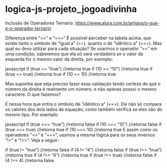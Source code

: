 # logica-js-projeto_jogoadivinha

Inclusão de Operadores Ternario.
https://www.alura.com.br/artigos/o-que-e-o-operador-ternario

Diferença entre “==” e “===”
É possível perceber na tabela acima, que existe tanto o símbolo de “igual a” (==), quanto o de “idêntico a” (===). Mas qual eu devo utilizar para cada situação? Se usarmos o operador “==” em uma condição, saberemos que ela só será verdadeira se o valor da esquerda for o mesmo valor da direita, por exemplo:

javascript
if (true == “true”) //retorna true
if (10 == “10”) //retorna true
if (true == true) //retorna true
if (10 == 10) //retorna true

Mas suponha que seja preciso fazer essa validação tendo certeza de que o número da direita é realmente um número, e não apenas possui o mesmo caractere. O que fazemos?

É nessa hora que entra o símbolo de “idêntico a” (===). Ele não só compara os valores dos dois lados da equação, como também verifica se eles são do mesmo tipo. Por exemplo:

javascript
if (true === “true”) //retorna false
if (10 === “10”) //retorna false
if (true === true) //retorna true
if (10 === 10) //retorna true
E assim como os operadores “==” e “===”, usamos a mesma lógica para os seus inversos “!=” e “!==”. Veja a seguir:

if (true != “true”) //retorna false
if (4 != “4”) //retorna false
if (true !== “true”) //retorna true
if (4 !== “4”) //retorna true
if (true !== true) //retorna false
if (4 !== 4) //retorna false